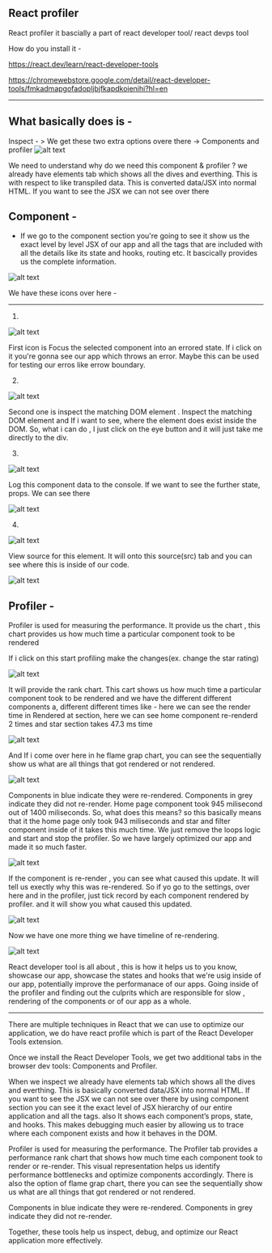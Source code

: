 React profiler
---------------

React profiler it bascially a part of react developer tool/ react devps tool

How do you install it - 

https://react.dev/learn/react-developer-tools

https://chromewebstore.google.com/detail/react-developer-tools/fmkadmapgofadopljbjfkapdkoienihi?hl=en

----------------------------------------------------------------------------------------------------------

What basically does is - 
---------------------------
Inspect - > We get these two extra options overe there -> Components and profiler
![alt text](image.png)

We need to understand why do we need this component & profiler ?
we already have elements tab which shows all the dives and everthing. This is with respect to like transpiled data. This is converted data/JSX into normal HTML. If you want to see the JSX we can not see over there

Component -
------------

* If we go to the component section you're going to see it show us the exact level by level JSX of our app and all the tags that are included with all the details like its state and hooks, routing etc. It bascically provides us the complete information.

![alt text](image-1.png)

We have these icons over here - 

-------------------------------

1. 
![alt text](image-2.png)

First icon is Focus the selected component into an errored state. If i click on it you're gonna see our app which throws an error. Maybe this can be used for testing our erros like errow boundary.

2.
![alt text](image-3.png)

Second one is inspect the matching DOM element . Inspect the matching DOM element and If i want to see, where the element does exist inside the DOM. So, what i can do , I just click on the eye button and it will just take me directly to the div. 

3.
![alt text](image-4.png)

Log this component data to the console. If we want to see the further state, props. We can see there

![alt text](image-5.png)

4.
![alt text](image-6.png)

View source for this element. It will onto this source(src) tab and you can see where this is inside of our code.

![alt text](image-7.png)


Profiler -
-----------

Profiler is used for measuring the performance. It provide us the chart , this chart provides us how much time a particular component took to be rendered

If i click on this start profiling make the changes(ex. change the star rating)

![alt text](image-8.png)

It will provide the rank chart. This cart shows us how much time a particular component took to be rendered and we have the different different components a, different different times like - here we can see the render time in Rendered at section, here we can see home component re-renderd 2 times and star section takes 47.3 ms time

![alt text](image-10.png)

 And If i come over here in he flame grap chart, you can see the sequentially show us what are all things that got rendered or not rendered.

 ![alt text](image-11.png)

Components in blue indicate they were re-rendered.
Components in grey indicate they did not re-render.
Home page component took 945 milisecond out of 1400 miliseconds. So, what does this means? so this basically means that it the home page only took 943 miliseconds and star and filter component inside of it takes this much time.
We just remove the loops logic and start and stop the profiler. So we have largely optimized our app and made it so much faster.

![alt text](image-12.png)

If the component is re-render , you can see what caused this update. It will tell us exectly why this was re-rendered. 
So if yo go to the settings, over here and in the profiler, just tick record by each component rendered by profiler. and it will show you what caused this updated.

![alt text](image-13.png)

Now we have one more thing we have timeline of re-rendering. 

![alt text](image-14.png)

React developer tool is all about , this is how it helps us to you know, showcase our app, showcase the states and hooks that we're usig inside of our app, potentially improve the performanace of our apps. Going inside of the profiler and finding out the culprits which are responsible for slow , rendering of the components or of our app as a whole.

-------------------------------------------------------------------------------------------------------

There are multiple techniques in React that we can use to optimize our application, we do have react profile  which is part of the React Developer Tools extension.

Once we install the React Developer Tools, we get two additional tabs in the browser dev tools: Components and Profiler.

When we inspect we already have elements tab which shows all the dives and everthing. This is basically converted data/JSX into normal HTML. If you want to see the JSX we can not see over there
by using component section you can see it the exact level of JSX hierarchy of our entire application and all the tags. also It shows each component’s props, state, and hooks. This makes debugging much easier by allowing us to trace where each component exists and how it behaves in the DOM.


Profiler is used for measuring the performance. The Profiler tab provides a performance rank chart that shows how much time each component took to render or re-render. This visual representation helps us identify performance bottlenecks and optimize components accordingly.
There is also the option of flame grap chart, there you can see the sequentially show us what are all things that got rendered or not rendered.

Components in blue indicate they were re-rendered.
Components in grey indicate they did not re-render.

Together, these tools help us inspect, debug, and optimize our React application more effectively.

